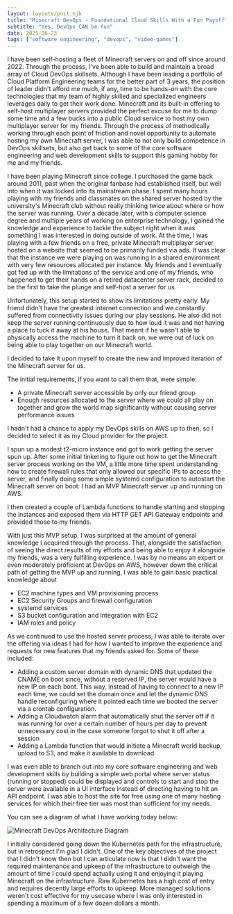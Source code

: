 ```yaml
---
layout: layouts/post.njk
title: "Minecraft DevOps - Foundational Cloud Skills With a Fun Payoff"
subtitle: "Yes, DevOps CAN be fun"
date: 2025-06-23
tags: ["software engineering", "devops", "video-games"]
---
```



I have been self-hosting a fleet of Minecraft servers on and off since around 2022. Through the process, I've been able to build and maintain a broad array of Cloud DevOps skillsets. Although I have been leading a portfolio of Cloud Platform Engineering teams for the better part of 3 years, the position of leader didn't afford me much, if any, time to be hands-on with the core technologies that my team of highly skilled and specialized engineers leverages daily to get their work done. Minecraft and its built-in offering to self-host multiplayer servers provided the perfect excuse for me to dump some time and a few bucks into a public Cloud service to host my own multiplayer server for my friends. Through the process of methodically working through each point of friction and novel opportunity to automate hosting my own Minecraft server, I was able to not only build competence in DevOps skillsets, but also get back to some of the core software engineering and web development skills to support this gaming hobby for me and my friends.
 
I have been playing Minecraft since college. I purchased the game back around 2011, past when the original fanbase had established itself, but well into when it was locked into its mainstream phase. I spent many hours playing with my friends and classmates on the shared server hosted by the university's Minecraft club without really thinking twice about where or how the server was running. Over a decade later, with a computer science degree and multiple years of working on enterprise technology, I gained the knowledge and experience to tackle the subject right when it was something I was interested in doing outside of work. At the time, I was playing with a few friends on a free, private Minecraft multiplayer server hosted on a website that seemed to be primarily funded via ads. It was clear that the instance we were playing on was running in a shared environment with very few resources allocated per instance. My friends and I eventually got fed up with the limitations of the service and one of my friends, who happened to get their hands on a retired datacenter server rack, decided to be the first to take the plunge and self-host a server for us. 
 
Unfortunately, this setup started to show its limitations pretty early. My friend didn't have the greatest internet connection and we constantly suffered from connectivity issues during our play sessions. He also did not keep the server running continuously due to how loud it was and not having a place to tuck it away at his house. That meant if he wasn't able to physically access the machine to turn it back on, we were out of luck on being able to play together on our Minecraft world.

I decided to take it upon myself to create the new and improved iteration of the Minecraft server for us.

The initial requirements, if you want to call them that, were simple:
- A private Minecraft server accessible by only our friend group
- Enough resources allocated to the server where we could all play on together and grow the world map significantly without causing server performance issues

I hadn't had a chance to apply my DevOps skills on AWS up to then, so I decided to select it as my Cloud provider for the project.

I spun up a modest t2-micro instance and got to work getting the server spun up. After some initial tinkering to figure out how to get the Minecraft server process working on the VM, a little more time spent understanding how to create firewall rules that only allowed our specific IPs to access the server, and finally doing some simple systemd configuration to autostart the Minecraft server on boot: I had an MVP Minecraft server up and running on AWS.

I then created a couple of Lambda functions to handle starting and stopping the instances and exposed them via HTTP GET API Gateway endpoints and provided those to my friends.

With just this MVP setup, I was surprised at the amount of general knowledge I acquired through the process. That, alongside the satisfaction of seeing the direct results of my efforts and being able to enjoy it alongside my friends, was a very fulfilling experience. I was by no means an expert or even moderately proficient at DevOps on AWS, however down the critical path of getting the MVP up and running, I was able to gain basic practical knowledge about
- EC2 machine types and VM provisioning process
- EC2 Security Groups and firewall configuration
- systemd services
- S3 bucket configuration and integration with EC2
- IAM roles and policy

As we continued to use the hosted server process, I was able to iterate over the offering via ideas I had for how I wanted to improve the experience and requests for new features that my friends asked for. Some of these included:

- Adding a custom server domain with dynamic DNS that updated the CNAME on boot since, without a reserved IP, the server would have a new IP on each boot. This way, instead of having to connect to a new IP each time, we could set the domain once and let the dynamic DNS handle reconfiguring where it pointed each time we booted the server via a crontab configuration.
- Adding a Cloudwatch alarm that automatically shut the server off if it was running for over a certain number of hours per day to prevent unnecessary cost in the case someone forgot to shut it off after a session
- Adding a Lambda function that would initiate a Minecraft world backup, upload to S3, and make it available to download

I was even able to branch out into my core software engineering and web development skills by building a simple web portal where server status (running or stopped) could be displayed and controls to start and stop the server were available in a UI interface instead of directing having to hit an API endpoint. I was able to host the site for free using one of many hosting services for which their free tier was most than sufficient for my needs.

You can see a diagram of what I have working today below:

![Minecraft DevOps Architecture Diagram](/assets/images/minecraftdevops.jpg)

I initially considered going down the Kubernetes path for the infrastructure, but in retrospect I'm glad I didn't. One of the key objectives of the project that I didn't know then but I can articulate now is that I didn't want the required maintenance and upkeep of the infrastructure to outweigh the amount of time I could spend actually using it and enjoying it playing Minecraft on the infrastructure. Raw Kubernetes has a high cost of entry and requires decently large efforts to upkeep. More managed solutions weren't cost effective for my usecase where I was only interested in spending a maximum of a few dozen dollars a month.